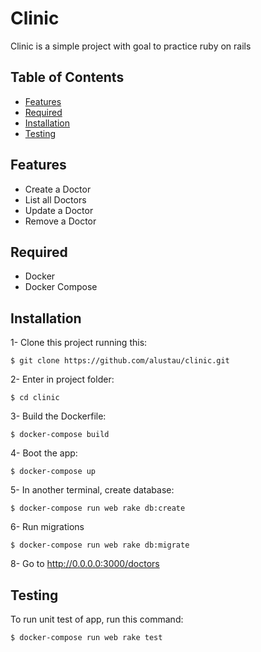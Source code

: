 Clinic 
=============

Clinic is a simple project with goal to practice ruby on rails

## Table of Contents
- [Features](#features)
- [Required](#required)
- [Installation](#installation)
- [Testing](#testing)

## Features

* Create a Doctor
* List all Doctors
* Update a Doctor
* Remove a Doctor

## Required

* Docker
* Docker Compose

## Installation

1- Clone this project running this:
```shell
$ git clone https://github.com/alustau/clinic.git 
```
2- Enter in project folder:
```shell
$ cd clinic
```
3- Build the Dockerfile:
```shell
$ docker-compose build
```
4- Boot the app:
```shell
$ docker-compose up
```
5- In another terminal, create database:
```shell
$ docker-compose run web rake db:create
```
6- Run migrations
```shell
$ docker-compose run web rake db:migrate
```

8- Go to http://0.0.0.0:3000/doctors

## Testing

To run unit test of app, run this command:
```shell
$ docker-compose run web rake test
```
